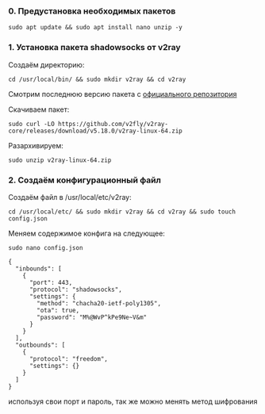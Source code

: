 ### 0. Предустановка необходимых пакетов

``sudo apt update && sudo apt install nano unzip -y``

### 1. Установка пакета shadowsocks от v2ray

Создаём директорию:

``cd /usr/local/bin/ && sudo mkdir v2ray && cd v2ray``

Смотрим последнюю версию пакета c [официального репозитория](https://github.com/v2fly/v2ray-core/releases "скачать v2ray")

Скачиваем пакет:

``sudo curl -LO https://github.com/v2fly/v2ray-core/releases/download/v5.18.0/v2ray-linux-64.zip``

Разархивируем:

``sudo unzip v2ray-linux-64.zip``

### 2. Создаём конфигурационный файл

Создаём файл в /usr/local/etc/v2ray:

``cd /usr/local/etc/ && sudo mkdir v2ray && cd v2ray && sudo touch config.json``

Меняем содержимое конфига на следующее:

``sudo nano config.json``

```
{
  "inbounds": [
    {
      "port": 443, 
      "protocol": "shadowsocks",
      "settings": {
        "method": "chacha20-ietf-poly1305",
        "ota": true,
        "password": "M%@WvP^kPe9Ne~V&m"
      }
    }
  ],
  "outbounds": [
    {
      "protocol": "freedom",  
      "settings": {}
    }
  ]
}

```
используя свои порт и пароль, так же можно менять метод шифрования

